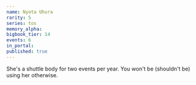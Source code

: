 ```yaml
---
name: Nyota Uhura
rarity: 5
series: tos
memory_alpha:
bigbook_tier: 14
events: 6
in_portal:
published: true
---
```


She's a shuttle body for two events per year. You won't be (shouldn't be) using her otherwise.
